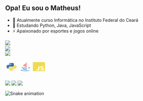 ## Opa! Eu sou o Matheus!

- 🔭 Atualmente curso Informática no Instituto Federal do Ceará
- 🌱 Estudando Python, Java, JavaScript
- ⚡ Apaixonado por esportes e jogos online

<a href="https://github.com/anuraghazra/github-readme-stats">
  <img align="center" src="https://github-readme-stats-sigma-five.vercel.app/api?username=matheusct27&show_icons=true&theme=dark&count_private=true"/><br>
  <img align="center" src="https://github-readme-streak-stats.herokuapp.com/?user=matheusct27&theme=dark"/><br>
  <img height="center" src="https://github-readme-stats-sigma-five.vercel.app/api/top-langs/?username=matheusct27&layout=compact&langs_count=16&theme=dark"/>
</a>

<div style="display: inline_block"><br>
  <img align="center" alt="Rafa-Python" height="30" width="40" src="https://raw.githubusercontent.com/devicons/devicon/master/icons/python/python-original.svg">
   <img align="center" alt="Rafa-Python" height="30" width="40" src="https://raw.githubusercontent.com/devicons/devicon/master/icons/java/java-original.svg">
  <img align="center" alt="Rafa-Js" height="30" width="40" src="https://raw.githubusercontent.com/devicons/devicon/master/icons/javascript/javascript-plain.svg">
</div>

## 

<div>

  <a href="https://instagram.com/matheusct27" target="_blank"><img src="https://img.shields.io/badge/-Instagram-%23E4405F?style=for-the-badge&logo=instagram&logoColor=white" target="_blank"></a>
  <a href="https://steamcommunity.com/profiles/76561199080597110/" target="_blank"><img src="https://img.shields.io/badge/Steam-000000?style=for-the-badge&logo=steam&logoColor=white" target="_blank"></a>
  <a href="https://open.spotify.com/user/mathrm27" target="_blank"><img src="https://img.shields.io/badge/Spotify-1ED760?&style=for-the-badge&logo=spotify&logoColor=white" target="_blank"></a>

![Snake animation](https://github.com/matheusct27/matheusct27/blob/output/github-contribution-grid-snake.svg)
</div>

